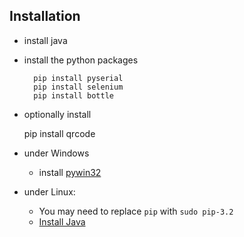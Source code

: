 

Installation
------------

- install java
- install the python packages

		pip install pyserial
		pip install selenium
		pip install bottle

- optionally install

	pip install qrcode

- under Windows

	- install [pywin32](https://pypi.python.org/pypi/pywin32/214)

- under Linux:

	- You may need to replace `pip` with `sudo pip-3.2`
	- [Install Java](https://www.digitalocean.com/community/tutorials/how-to-install-java-on-ubuntu-with-apt-get)